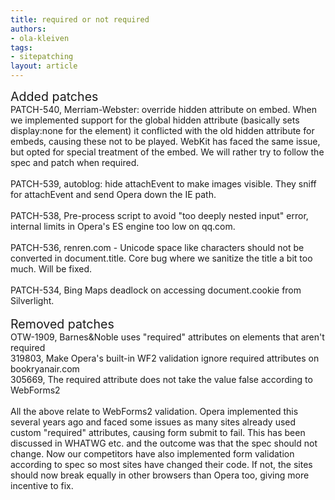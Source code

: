 ```yaml
---
title: required or not required
authors:
- ola-kleiven
tags:
- sitepatching
layout: article
---
```

<span style="font-size: 140%">Added patches</span><br/>PATCH-540, Merriam-Webster: override hidden attribute on embed. When we implemented support for the global hidden attribute (basically sets display:none for the element) it conflicted with the old hidden attribute for embeds, causing these not to be played. WebKit has faced the same issue, but opted for special treatment of the embed. We will rather try to follow the spec and patch when required.<br/><br/>PATCH-539, autoblog: hide attachEvent to make images visible. They sniff for attachEvent and send Opera down the IE path.<br/><br/>PATCH-538, Pre-process script to avoid &quot;too deeply nested input&quot; error, internal limits in Opera&#39;s ES engine too low on qq.com.<br/><br/>PATCH-536, renren.com - Unicode space like characters should not be converted in document.title. Core bug where we sanitize the title a bit too much. Will be fixed.<br/><br/>PATCH-534, Bing Maps deadlock on accessing document.cookie from Silverlight.<br/> <br/><span style="font-size: 140%">Removed patches</span><br/>OTW-1909, Barnes&amp;Noble uses &quot;required&quot; attributes on elements that aren&#39;t required<br/>319803, Make Opera&#39;s built-in WF2 validation ignore required attributes on bookryanair.com<br/>305669, The required attribute does not take the value false according to WebForms2<br/><br/>All the above relate to WebForms2 validation. Opera implemented this several years ago and faced some issues as many sites already used custom &quot;required&quot; attributes, causing form submit to fail. This has been discussed in WHATWG etc. and the outcome was that the spec should not change. Now our competitors have also implemented form validation according to spec so most sites have changed their code. If not, the sites should now break equally in other browsers than Opera too, giving more incentive to fix.

